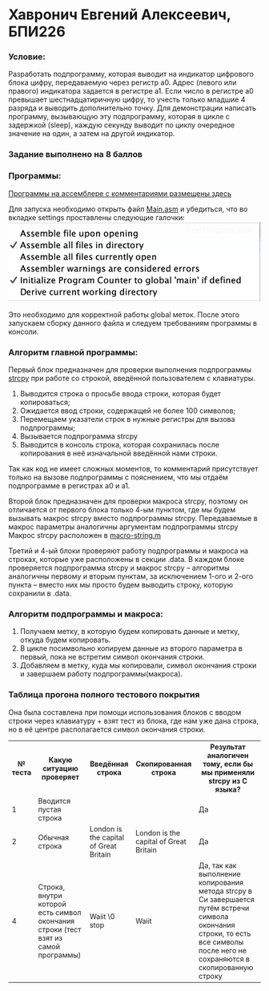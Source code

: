 # Хавронич Евгений Алексеевич, БПИ226
### Условие:
Разработать подпрограмму, которая выводит на индикатор цифрового блока цифру, передаваемую через регистр a0. Адрес (левого или правого) индикатора задается в регистре a1. Если число в регистре a0 превышает шестнадцатиричную цифру, то учесть только младшие 4 разряда и выводить дополнительно точку. Для демонстрации написать программу, вызывающую эту подпрограмму, которая в цикле с задержкой (sleep), каждую секунду выводит по циклу очередное значение на один, а затем на другой индикатор.
### Задание выполнено на 8 баллов
### Программы:
[Программы на ассемблере с комментариями размещены здесь](Files)

Для запуска необходимо открыть файл [Main.asm](Files/Main.asm) и убедиться, что во вкладке settings проставлены следующие галочки:
![](Settings.png)

Это необходимо для корректной работы global меток.
После этого запускаем сборку данного файла и следуем требованиям программы в консоли.
### Алгоритм главной программы:
Первый блок предназначен для проверки выполнения подпрограммы [strcpy](Files/strcpy.s) при работе со строкой, введённой пользователем с клавиатуры.
1. Выводится строка о просьбе ввода строки, которая будет копироваться;
2. Ожидается ввод строки, содержащей не более 100 символов;
3. Перемещаем указатели строк в нужные регистры для вызова подпрограммы;
4. Вызывается подпрограмма strcpy
5. Выводится в консоль строка, которая сохранилась после копирования в неё изначальной введённой нами строки.

Так как код не имеет сложных моментов, то комментарий присутствует только на вызове подпрограммы с пояснением, что мы отдаём подпрограмме в регистрах a0 и a1.

Второй блок предназначен для проверки макроса strcpy, поэтому он отличается от первого блока только 4-ым пунктом, где мы будем вызывать макрос strcpy вместо подпрограммы strcpy. Передаваемые в макрос параметры аналогичны аргументам подпрограммы strcpy
Макрос strcpy расположен в [macro-string.m](Files/MacroLib/macro-string.m)

Третий и 4-ый блоки проверяют работу подпрограммы и макроса на строках, которые уже расположены в секции .data. В каждом блоке проверяется подпрограмма strcpy и макрос strcpy – алгоритмы аналогичны первому и вторым пунктам, за исключением 1-ого и 2-ого пункта – вместо них мы просто будем выводить строку, которую сохранили в .data.

### Алгоритм подпрограммы и макроса:
1. Получаем метку, в которую будем копировать данные и метку, откуда будем копировать.
2. В цикле посимвольно копируем данные из второго параметра в первый, пока не встретим символ окончания строки.
3. Добавляем в метку, куда мы копировали, символ окончания строки и завершаем работу подпрограммы(макроса).

### Таблица прогона полного тестового покрытия
Она была составлена при помощи использования блоков с вводом строки через клавиатуру + взят тест из блока, где нам уже дана строка, но в её центре располагается символ окончания строки.
<table>
    <tr>
        <th>№ теста</th>
        <th>Какую ситуацию проверяет</th>
        <th>Введённая строка</th>
        <th>Скопированная строка </th>
        <th>Результат аналогичен тому, если бы мы применяли strcpy из C языка? </th>
    </tr>
    <tr>
        <td>1</td>
        <td>Вводится пустая строка</td>
        <td></td>
        <td></td>
        <td>Да</td>
    </tr>
    <tr>
        <td>2</td>
        <td>Обычная строка</td>
        <td>London is the capital of Great Britain</td>
        <td>London is the capital of Great Britain</td>
        <td>Да</td>
    </tr>
    <tr>
        <td>4</td>
        <td>Строка, внутри которой есть символ окончания строки (тест взят из самой программы)</td>
        <td>Waiit \0 stop</td>
        <td>Waiit</td>
        <td>Да, так как выполнение копирования метода strcpy в Си завершается путём встречи символа окончания строки, то есть все символы после него не сохраняются в скопированную строку</td>
    </tr>
</table>
